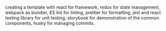 creating a template with 
  react for framework, 
  redux for state management, 
  webpack as bundler, 
  ES lint for linting, 
  prettier for formatting, 
  jest and react testing library for unit testing, 
  storybook for demonstration of the common components, 
  husky for managing commits.
